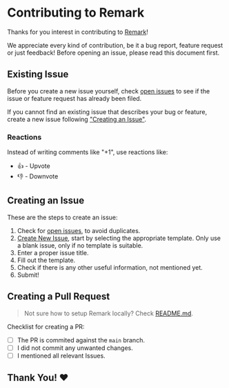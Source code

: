 # Contributing to Remark

Thanks for you interest in contributing to [Remark](https://getremark.com/)!

We appreciate every kind of contribution, be it a bug report, feature request or just feedback!
Before opening an issue, please read this document first.

## Existing Issue

Before you create a new issue yourself, check [open issues](https://github.com/simplifylabs/remark/issues) to see if the issue or feature request has already been filed.

If you cannot find an existing issue that describes your bug or feature, create a new issue following ["Creating an Issue"](https://github.com/simplifylabs/remark/blob/main/CONTRIBUTING.md#Creating-an-Issue).

### Reactions

Instead of writing comments like "+1", use reactions like:

- 👍 - Upvote
- 👎 - Downvote

## Creating an Issue

These are the steps to create an issue:

1. Check for [open issues](https://github.com/simplifylabs/remark/issues), to avoid duplicates.
2. [Create New Issue](https://github.com/simplifylabs/remark/issues/new/choose), start by selecting the appropriate template. Only use a blank issue, only if no template is suitable.
3. Enter a proper issue title.
4. Fill out the template.
5. Check if there is any other useful information, not mentioned yet.
6. Submit!

## Creating a Pull Request

> Not sure how to setup Remark locally? Check [README.md](README.md).

Checklist for creating a PR:

- [ ] The PR is commited against the `main` branch.
- [ ] I did not commit any unwanted changes.
- [ ] I mentioned all relevant Issues.

## Thank You! ❤️
